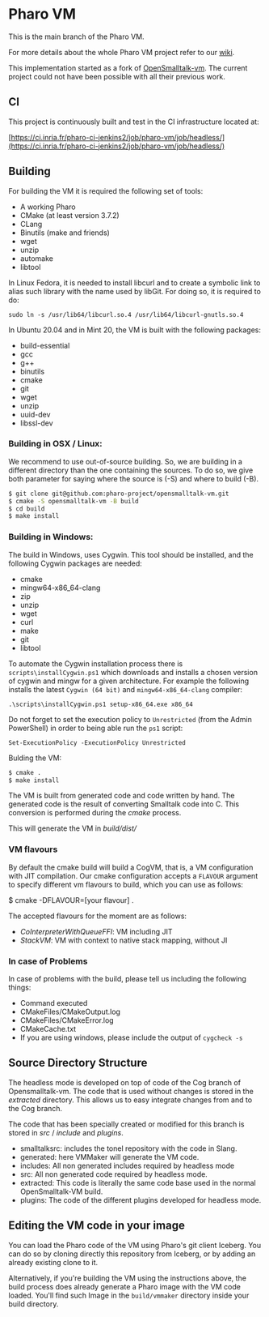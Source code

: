 # Pharo VM

This is the main branch of the Pharo VM.

For more details about the whole Pharo VM project refer to our [wiki](../../wiki). 

This implementation started as a fork of [OpenSmalltalk-vm](https://github.com/OpenSmalltalk/opensmalltalk-vm).
The current project could not have been possible with all their previous work.

## CI

This project is continuously built and test in the CI infrastructure located at:

[https://ci.inria.fr/pharo-ci-jenkins2/job/pharo-vm/job/headless/](https://ci.inria.fr/pharo-ci-jenkins2/job/pharo-vm/job/headless/)


## Building

For building the VM it is required the following set of tools:

- A working Pharo
- CMake (at least version 3.7.2)
- CLang 
- Binutils (make and friends) 
- wget
- unzip
- automake
- libtool

In Linux Fedora, it is needed to install libcurl and to create a symbolic link to alias such library with the name used by libGit.
For doing so, it is required to do:

```
sudo ln -s /usr/lib64/libcurl.so.4 /usr/lib64/libcurl-gnutls.so.4
```

In Ubuntu 20.04 and in Mint 20, the VM is built with the following packages:

- build-essential
- gcc 
- g++
- binutils
- cmake
- git
- wget 
- unzip
- uuid-dev
- libssl-dev

### Building in OSX / Linux:

We recommend to use out-of-source building. So, we are building in a different directory than the one containing the sources.
To do so, we give both parameter for saying where the source is (-S) and where to build (-B).

```bash
$ git clone git@github.com:pharo-project/opensmalltalk-vm.git
$ cmake -S opensmalltalk-vm -B build
$ cd build
$ make install
```

### Building in Windows:

The build in Windows, uses Cygwin. This tool should be installed, and the following Cygwin packages are needed:

- cmake
- mingw64-x86_64-clang
- zip
- unzip
- wget
- curl 
- make
- git
- libtool

To automate the Cygwin installation process there is `scripts\installCygwin.ps1` which downloads and installs a chosen version of cygwin and mingw for a given architecture. For example the following installs the latest `Cygwin (64 bit)` and `mingw64-x86_64-clang` compiler:
```
.\scripts\installCygwin.ps1 setup-x86_64.exe x86_64
```
Do not forget to set the execution policy to `Unrestricted` (from the Admin PowerShell) in order to being able run the `ps1` script:
```
Set-ExecutionPolicy -ExecutionPolicy Unrestricted
````

Bulding the VM:
```bash
$ cmake .
$ make install
```

The VM is built from generated code and code written by hand.
The generated code is the result of converting Smalltalk code into C.
This conversion is performed during the *cmake* process. 

This will generate the VM in *build/dist/*

###  VM flavours

By default the cmake build will build a CogVM, that is, a VM configuration with JIT compilation. Our cmake configuration accepts a `FLAVOUR` argument to specify different vm flavours to build, which you can use as follows:

$ cmake -DFLAVOUR=[your flavour] .

The accepted flavours for the moment are as follows:
- *CoInterpreterWithQueueFFI*: VM including JIT
- *StackVM*: VM with context to native stack mapping, without JI

### In case of Problems

In case of problems with the build, please tell us including the following things: 

- Command executed
- CMakeFiles/CMakeOutput.log
- CMakeFiles/CMakeError.log
- CMakeCache.txt
- If you are using windows, please include the output of ```cygcheck -s ```

## Source Directory Structure

The headless mode is developed on top of code of the Cog branch of Opensmalltalk-vm.
The code that is used without changes is stored in the *extracted* directory. 
This allows us to easy integrate changes from and to the Cog branch.

The code that has been specially created or modified for this branch is stored in *src* / *include* and *plugins*.


- smalltalksrc: includes the tonel repository with the code in Slang.
- generated: here VMMaker will generate the VM code.
- includes: All non generated includes required by headless mode
- src: All non generated code required by headless mode.
- extracted: This code is literally the same code base used in the normal OpenSmalltalk-VM build.
- plugins: The code of the different plugins developed for headless mode.

## Editing the VM code in your image

You can load the Pharo code of the VM using Pharo's git client Iceberg.
You can do so by cloning directly this repository from Iceberg, or by adding an already existing clone to it.

Alternatively, if you're building the VM using the instructions above, the build process does already generate a Pharo image with the VM code loaded. You'll find such Image in the `build/vmmaker` directory inside your build directory.
